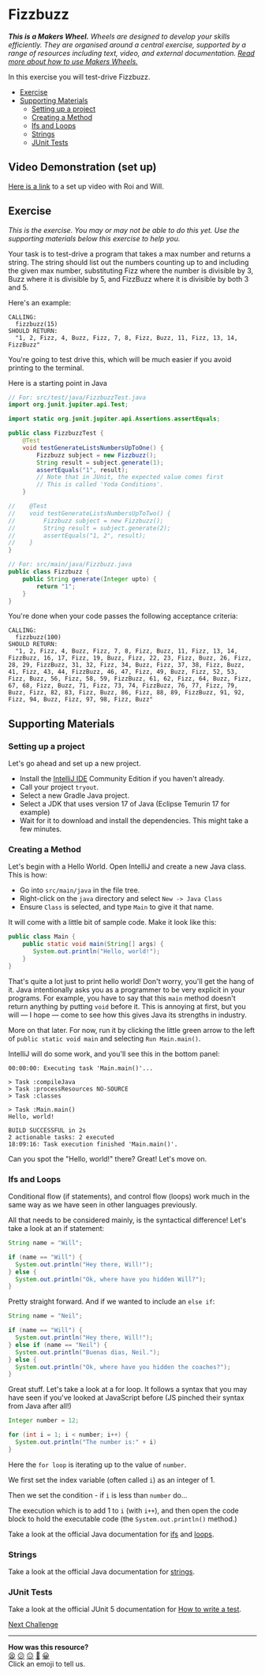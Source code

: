 # Fizzbuzz

_**This is a Makers Wheel.** Wheels are designed to develop your skills
efficiently. They are organised around a central exercise, supported by a range
of resources including text, video, and external documentation. [Read more about
how to use Makers
Wheels.](https://github.com/makersacademy/course/blob/main/labels/wheels.md)_

In this exercise you will test-drive Fizzbuzz.

- [Exercise](#exercise)
- [Supporting Materials](#supporting-materials)
  - [Setting up a project](#setting-up-a-project)
  - [Creating a Method](#creating-a-method)
  - [Ifs and Loops](#ifs-and-loops)
  - [Strings](#strings)
  - [JUnit Tests](#junit-tests)

## Video Demonstration (set up)

[Here is a link](https://youtu.be/aXlOW3wq2tQ) to a set up video with Roi and Will. 

## Exercise

_This is the exercise. You may or may not be able to do this yet. Use the
supporting materials below this exercise to help you._

Your task is to test-drive a program that takes a max number and returns a
string. The string should list out the numbers counting up to and including the
given max number, substituting Fizz where the number is divisible by 3, Buzz
where it is divisible by 5, and FizzBuzz where it is divisible by both 3 and 5.

Here's an example:

```
CALLING:
  fizzbuzz(15)
SHOULD RETURN:
  "1, 2, Fizz, 4, Buzz, Fizz, 7, 8, Fizz, Buzz, 11, Fizz, 13, 14, FizzBuzz"
```

You're going to test drive this, which will be much easier if you avoid printing
to the terminal.

Here is a starting point in Java

```java
// For: src/test/java/FizzbuzzTest.java
import org.junit.jupiter.api.Test;

import static org.junit.jupiter.api.Assertions.assertEquals;

public class FizzbuzzTest {
    @Test
    void testGenerateListsNumbersUpToOne() {
        Fizzbuzz subject = new Fizzbuzz();
        String result = subject.generate(1);
        assertEquals("1", result);
        // Note that in JUnit, the expected value comes first
        // This is called 'Yoda Conditions'.
    }

//    @Test
//    void testGenerateListsNumbersUpToTwo() {
//        Fizzbuzz subject = new Fizzbuzz();
//        String result = subject.generate(2);
//        assertEquals("1, 2", result);
//    }
}
```

```java
// For: src/main/java/Fizzbuzz.java
public class Fizzbuzz {
    public String generate(Integer upto) {
        return "1";
    }
}
```

You're done when your code passes the following acceptance criteria:

```
CALLING:
  fizzbuzz(100)
SHOULD RETURN:
  "1, 2, Fizz, 4, Buzz, Fizz, 7, 8, Fizz, Buzz, 11, Fizz, 13, 14, FizzBuzz, 16, 17, Fizz, 19, Buzz, Fizz, 22, 23, Fizz, Buzz, 26, Fizz, 28, 29, FizzBuzz, 31, 32, Fizz, 34, Buzz, Fizz, 37, 38, Fizz, Buzz, 41, Fizz, 43, 44, FizzBuzz, 46, 47, Fizz, 49, Buzz, Fizz, 52, 53, Fizz, Buzz, 56, Fizz, 58, 59, FizzBuzz, 61, 62, Fizz, 64, Buzz, Fizz, 67, 68, Fizz, Buzz, 71, Fizz, 73, 74, FizzBuzz, 76, 77, Fizz, 79, Buzz, Fizz, 82, 83, Fizz, Buzz, 86, Fizz, 88, 89, FizzBuzz, 91, 92, Fizz, 94, Buzz, Fizz, 97, 98, Fizz, Buzz"
```

## Supporting Materials

### Setting up a project

Let's go ahead and set up a new project.

<!-- OMITTED -->

* Install the [IntelliJ IDE](https://www.jetbrains.com/idea/) Community Edition if you haven't already.
* Call your project `tryout`.
* Select a new Gradle Java project. 
* Select a JDK that uses version 17 of Java (Eclipse Temurin 17 for example)
* Wait for it to download and install the dependencies. This might take a few
  minutes.

### Creating a Method

Let's begin with a Hello World. Open IntelliJ and create a new Java class. This
is how:

* Go into `src/main/java` in the file tree.
* Right-click on the `java` directory and select `New -> Java Class`
* Ensure `Class` is selected, and type `Main` to give it that name.

It will come with a little bit of sample code. Make it look like this:

```java
public class Main {
    public static void main(String[] args) {
       System.out.println("Hello, world!");
    }
}
```

That's quite a lot just to print hello world! Don't worry, you'll get the hang
of it. Java intentionally asks you as a programmer to be very explicit in your
programs. For example, you have to say that this `main` method doesn't return
anything by putting `void` before it. This is annoying at first, but you will —
I hope — come to see how this gives Java its strengths in industry.

More on that later. For now, run it by clicking the little green arrow to the
left of `public static void main` and selecting `Run Main.main()`.

IntelliJ will do some work, and you'll see this in the bottom panel:

```shell
00:00:00: Executing task 'Main.main()'...

> Task :compileJava
> Task :processResources NO-SOURCE
> Task :classes

> Task :Main.main()
Hello, world!

BUILD SUCCESSFUL in 2s
2 actionable tasks: 2 executed
18:09:16: Task execution finished 'Main.main()'.
```

Can you spot the "Hello, world!" there? Great! Let's move on.

### Ifs and Loops

Conditional flow (if statements), and control flow (loops) work much in the same way as we have seen in other languages previously.

All that needs to be considered mainly, is the syntactical difference! Let's take a look at an if statement:

``` java
String name = "Will";

if (name == "Will") {
  System.out.println("Hey there, Will!");
} else {
  System.out.println("Ok, where have you hidden Will?");
}
```

Pretty straight forward. And if we wanted to include an `else if`:

``` java
String name = "Neil";

if (name == "Will") {
  System.out.println("Hey there, Will!");
} else if (name == "Neil") {
  System.out.println("Buenas dias, Neil.");
} else {
  System.out.println("Ok, where have you hidden the coaches?");
}
```

Great stuff. Let's take a look at a for loop. It follows a syntax that you may have seen if you've looked at JavaScript before (JS pinched their syntax from Java after all!)

``` java
Integer number = 12;

for (int i = 1; i < number; i++) {
  System.out.println("The number is:" + i)
}
```

Here the `for loop` is iterating up to the value of `number`. 

We first set the index variable (often called `i`) as an integer of 1.

Then we set the condition - if `i` is less than `number` do...

The execution which is to add 1 to `i` (with `i++`), and then open the code block to hold the executable code (the `System.out.println()` method.)


Take a look at the official Java documentation for  [ifs](https://docs.oracle.com/javase/tutorial/java/nutsandbolts/if.html) and [loops](https://docs.oracle.com/javase/tutorial/java/nutsandbolts/for.html).

### Strings

<!-- OMITTED -->

Take a look at the official Java documentation for [strings](https://docs.oracle.com/javase/tutorial/java/data/strings.html).

### JUnit Tests

<!-- OMITTED -->

Take a look at the official JUnit 5 documentation for [How to write a test](https://junit.org/junit5/docs/current/user-guide/#writing-tests).


[Next Challenge](02_bank.md)

<!-- BEGIN GENERATED SECTION DO NOT EDIT -->

---

**How was this resource?**  
[😫](https://airtable.com/shrUJ3t7KLMqVRFKR?prefill_Repository=makersacademy%2Fjava-fundamentals-with-intellij&prefill_File=fizzbuzz_and_bank%2F01_fizzbuzz.md&prefill_Sentiment=😫) [😕](https://airtable.com/shrUJ3t7KLMqVRFKR?prefill_Repository=makersacademy%2Fjava-fundamentals-with-intellij&prefill_File=fizzbuzz_and_bank%2F01_fizzbuzz.md&prefill_Sentiment=😕) [😐](https://airtable.com/shrUJ3t7KLMqVRFKR?prefill_Repository=makersacademy%2Fjava-fundamentals-with-intellij&prefill_File=fizzbuzz_and_bank%2F01_fizzbuzz.md&prefill_Sentiment=😐) [🙂](https://airtable.com/shrUJ3t7KLMqVRFKR?prefill_Repository=makersacademy%2Fjava-fundamentals-with-intellij&prefill_File=fizzbuzz_and_bank%2F01_fizzbuzz.md&prefill_Sentiment=🙂) [😀](https://airtable.com/shrUJ3t7KLMqVRFKR?prefill_Repository=makersacademy%2Fjava-fundamentals-with-intellij&prefill_File=fizzbuzz_and_bank%2F01_fizzbuzz.md&prefill_Sentiment=😀)  
Click an emoji to tell us.

<!-- END GENERATED SECTION DO NOT EDIT -->
